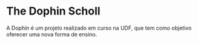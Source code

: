 # The Dophin Scholl
A Dophin é um projeto realizado em curso na UDF, que tem como objetivo oferecer uma nova forma de ensino.

